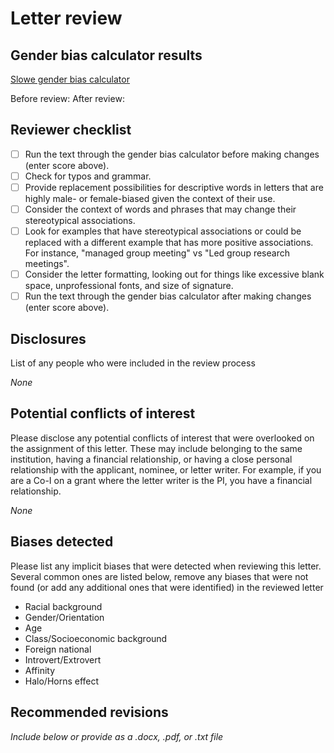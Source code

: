 # Letter review

## Gender bias calculator results

[Slowe gender bias calculator](http://slowe.github.io/genderbias/)

Before review:
After review:

## Reviewer checklist

- [ ] Run the text through the gender bias calculator before making changes
      (enter score above).
- [ ] Check for typos and grammar.
- [ ] Provide replacement possibilities for descriptive words in letters that
      are highly male- or female-biased given the context of their use.
- [ ] Consider the context of words and phrases that may change their
      stereotypical associations.
- [ ] Look for examples that have stereotypical associations or could be
      replaced with a different example that has more positive associations.
      For instance, "managed group meeting" vs "Led group research meetings".
- [ ] Consider the letter formatting, looking out for things like excessive
      blank space, unprofessional fonts, and size of signature.
- [ ] Run the text through the gender bias calculator after making changes
      (enter score above).

## Disclosures

List of any people who were included in the review process

*None*

## Potential conflicts of interest

Please disclose any potential conflicts of interest that were overlooked on
the assignment of this letter.  These may include belonging to the same
institution, having a financial relationship, or having a close personal
relationship with the applicant, nominee, or letter writer.  For example,
if you are a Co-I on a grant where the letter writer is the PI, you have a
financial relationship.

*None*

## Biases detected

Please list any implicit biases that were detected when reviewing this letter.
Several common ones are listed below, remove any biases that were not found (or
add any additional ones that were identified) in the reviewed letter

- Racial background
- Gender/Orientation
- Age
- Class/Socioeconomic background
- Foreign national
- Introvert/Extrovert
- Affinity
- Halo/Horns effect

## Recommended revisions

*Include below or provide as a .docx, .pdf, or .txt file*
